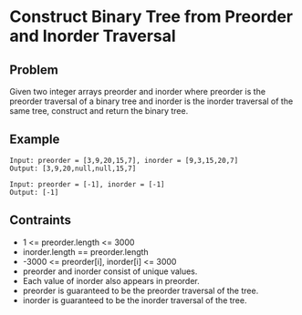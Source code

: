 # Construct Binary Tree from Preorder and Inorder Traversal

## Problem

Given two integer arrays preorder and inorder where preorder is the preorder traversal of a binary tree and inorder is the inorder traversal of the same tree, construct and return the binary tree.

## Example

```text
Input: preorder = [3,9,20,15,7], inorder = [9,3,15,20,7]
Output: [3,9,20,null,null,15,7]
```

```text
Input: preorder = [-1], inorder = [-1]
Output: [-1]
```

## Contraints

- 1 <= preorder.length <= 3000
- inorder.length == preorder.length
- -3000 <= preorder[i], inorder[i] <= 3000
- preorder and inorder consist of unique values.
- Each value of inorder also appears in preorder.
- preorder is guaranteed to be the preorder traversal of the tree.
- inorder is guaranteed to be the inorder traversal of the tree.
